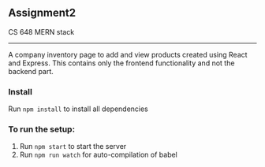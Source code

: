 ## Assignment2
CS 648 MERN stack

***

A company inventory page to add and view products created using React and Express. This contains only the frontend functionality and not the backend part.

### Install

Run `npm install` to install all dependencies

### To run the setup:

1. Run `npm start` to start the server
2. Run `npm run watch` for auto-compilation of babel
